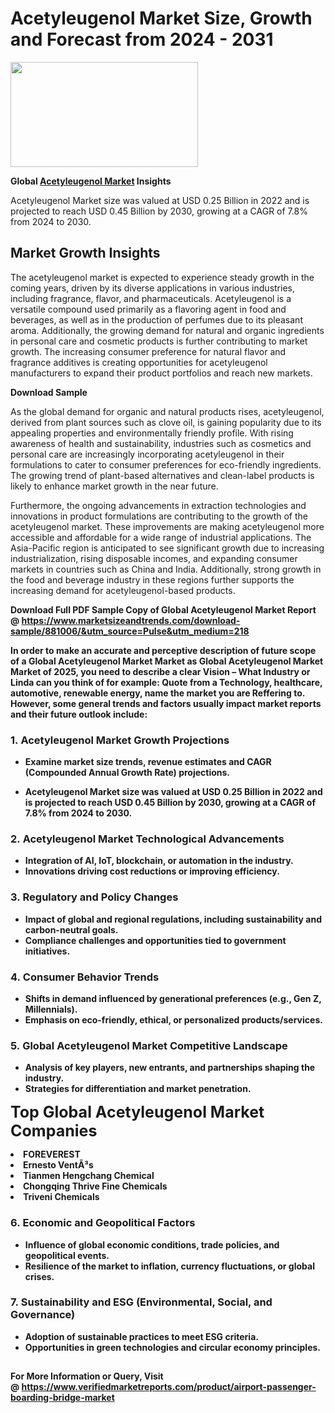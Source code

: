 <H1>Acetyleugenol Market Size, Growth and Forecast from 2024 - 2031</H1><img class="aligncenter size-medium wp-image-584254" src="https://thirdeyenews.in/wp-content/uploads/2024/09/Global-Market-Research-300x168.jpeg" alt="" width="300" height="168" /><p><strong>Global&nbsp;<a href="https://www.marketsizeandtrends.com/download-sample/881006/&amp;utm_source=Pulse&amp;utm_medium=218">Acetyleugenol Market</a> Insights</strong></p><p>Acetyleugenol Market size was valued at USD 0.25 Billion in 2022 and is projected to reach USD 0.45 Billion by 2030, growing at a CAGR of 7.8% from 2024 to 2030.</p><p><h2>Market Growth Insights</h2> <p>The acetyleugenol market is expected to experience steady growth in the coming years, driven by its diverse applications in various industries, including fragrance, flavor, and pharmaceuticals. Acetyleugenol is a versatile compound used primarily as a flavoring agent in food and beverages, as well as in the production of perfumes due to its pleasant aroma. Additionally, the growing demand for natural and organic ingredients in personal care and cosmetic products is further contributing to market growth. The increasing consumer preference for natural flavor and fragrance additives is creating opportunities for acetyleugenol manufacturers to expand their product portfolios and reach new markets.</p> <p><strong>Download Sample</strong></p> <p>As the global demand for organic and natural products rises, acetyleugenol, derived from plant sources such as clove oil, is gaining popularity due to its appealing properties and environmentally friendly profile. With rising awareness of health and sustainability, industries such as cosmetics and personal care are increasingly incorporating acetyleugenol in their formulations to cater to consumer preferences for eco-friendly ingredients. The growing trend of plant-based alternatives and clean-label products is likely to enhance market growth in the near future.</p> <p>Furthermore, the ongoing advancements in extraction technologies and innovations in product formulations are contributing to the growth of the acetyleugenol market. These improvements are making acetyleugenol more accessible and affordable for a wide range of industrial applications. The Asia-Pacific region is anticipated to see significant growth due to increasing industrialization, rising disposable incomes, and expanding consumer markets in countries such as China and India. Additionally, strong growth in the food and beverage industry in these regions further supports the increasing demand for acetyleugenol-based products.</p> <p><strong></p><p><span class=""><strong>Download Full PDF Sample Copy of Global Acetyleugenol Market Report</strong> @ <a href="https://www.marketsizeandtrends.com/download-sample/881006/&amp;utm_source=Pulse&amp;utm_medium=218" target="_blank">https://www.marketsizeandtrends.com/download-sample/881006/&amp;utm_source=Pulse&amp;utm_medium=218</a></span></p><p>In order to make an accurate and perceptive description of future scope of a Global&nbsp;Acetyleugenol Market Market as Global&nbsp;Acetyleugenol Market Market of 2025, you need to describe a clear Vision &ndash; What Industry or Linda can you think of for example: Quote from a Technology, healthcare, automotive, renewable energy, name the market you are Reffering to. However, some general trends and factors usually impact market reports and their future outlook include:</p><h3>1.&nbsp;<strong>Acetyleugenol Market Growth Projections</strong></h3><ul><li>Examine market size trends, revenue estimates and CAGR (Compounded Annual Growth Rate) projections.</li><li><p>Acetyleugenol Market size was valued at USD 0.25 Billion in 2022 and is projected to reach USD 0.45 Billion by 2030, growing at a CAGR of 7.8% from 2024 to 2030.</p></li></ul><h3>2.&nbsp;<strong>Acetyleugenol Market Technological Advancements</strong></h3><ul><li>Integration of AI, IoT, blockchain, or automation in the industry.</li><li>Innovations driving cost reductions or improving efficiency.</li></ul><h3>3.&nbsp;<strong>Regulatory and Policy Changes</strong></h3><ul><li>Impact of global and regional regulations, including sustainability and carbon-neutral goals.</li><li>Compliance challenges and opportunities tied to government initiatives.</li></ul><h3>4.&nbsp;<strong>Consumer Behavior Trends</strong></h3><ul><li>Shifts in demand influenced by generational preferences (e.g., Gen Z, Millennials).</li><li>Emphasis on eco-friendly, ethical, or personalized products/services.</li></ul><h3>5.&nbsp;<strong>Global Acetyleugenol Market Competitive Landscape</strong></h3><ul><li>Analysis of key players, new entrants, and partnerships shaping the industry.</li><li>Strategies for differentiation and market penetration.</li></ul><p data-pm-slice="1 1 []"><span style="color: inherit; font-family: inherit; font-size: 25px;">Top Global Acetyleugenol Market Companies</span></p><div class="" data-test-id=""><p><li>FOREVEREST</li><li> Ernesto VentÃ³s</li><li> Tianmen Hengchang Chemical</li><li> Chongqing Thrive Fine Chemicals</li><li> Triveni Chemicals</li></p></div><h3>6.&nbsp;<strong>Economic and Geopolitical Factors</strong></h3><ul><li>Influence of global economic conditions, trade policies, and geopolitical events.</li><li>Resilience of the market to inflation, currency fluctuations, or global crises.</li></ul><h3>7.&nbsp;<strong>Sustainability and ESG (Environmental, Social, and Governance)</strong></h3><ul><li>Adoption of sustainable practices to meet ESG criteria.</li><li>Opportunities in green technologies and circular economy principles.</li></ul><h2><strong style="font-size: 14px;">For More Information or Query, Visit @&nbsp;</strong><a style="background-color: #ffffff; font-size: 14px;" href="https://www.marketsizeandtrends.com/report/acetyleugenol-market/" target="_blank">https://www.verifiedmarketreports.com/product/airport-passenger-boarding-bridge-market</a></h2>
